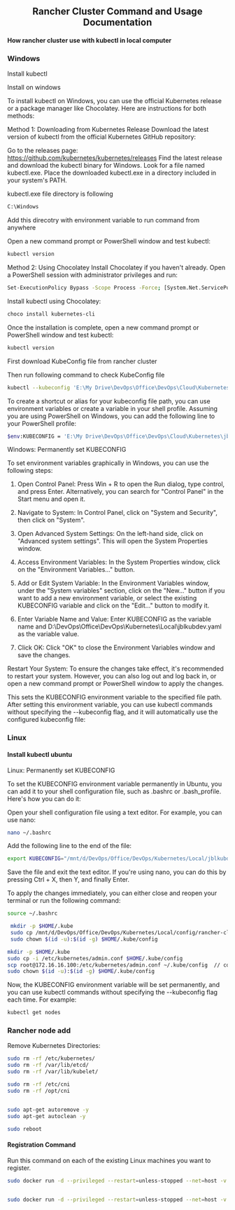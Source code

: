 <h2 align="center">
Rancher Cluster Command and Usage Documentation
</h2>

#### How rancher cluster use with kubectl in local computer

### Windows

Install kubectl

Install on windows

To install kubectl on Windows, you can use the official Kubernetes release or a package manager like Chocolatey. Here are instructions for both methods:

Method 1: Downloading from Kubernetes Release
Download the latest version of kubectl from the official Kubernetes GitHub repository:

Go to the releases page: https://github.com/kubernetes/kubernetes/releases
Find the latest release and download the kubectl binary for Windows. Look for a file named kubectl.exe.
Place the downloaded kubectl.exe in a directory included in your system's PATH.

kubectl.exe file directory is following
```bash
C:\Windows
```

Add this direcotry with environment variable to run command from anywhere

Open a new command prompt or PowerShell window and test kubectl:

```bash
kubectl version
```

Method 2: Using Chocolatey
Install Chocolatey if you haven't already. Open a PowerShell session with administrator privileges and run:

```bash
Set-ExecutionPolicy Bypass -Scope Process -Force; [System.Net.ServicePointManager]::SecurityProtocol = [System.Net.ServicePointManager]::SecurityProtocol -bor 3072; iex ((New-Object System.Net.WebClient).DownloadString('https://chocolatey.org/install.ps1'))
```

Install kubectl using Chocolatey:

```bash
choco install kubernetes-cli
```

Once the installation is complete, open a new command prompt or PowerShell window and test kubectl:

```bash
kubectl version
```

First download KubeConfig file from rancher cluster

Then run following command to check KubeConfig file

```bash
kubectl --kubeconfig 'E:\My Drive\DevOps\Office\DevOps\Cloud\Kubernetes\jblecs.yaml' get nodes
```

To create a shortcut or alias for your kubeconfig file path, you can use environment variables or create a variable in your shell profile. Assuming you are using PowerShell on Windows, you can add the following line to your PowerShell profile:

```bash
$env:KUBECONFIG = 'E:\My Drive\DevOps\Office\DevOps\Cloud\Kubernetes\jblecs.yaml'
```

Windows: Permanently set KUBECONFIG

To set environment variables graphically in Windows, you can use the following steps:

 1. Open Control Panel: Press Win + R to open the Run dialog, type control, and press Enter. Alternatively, you can search for "Control Panel" in the Start menu and open it.

 2. Navigate to System: In Control Panel, click on "System and Security", then click on "System".

 3. Open Advanced System Settings: On the left-hand side, click on "Advanced system settings". This will open the System Properties window.

 4. Access Environment Variables: In the System Properties window, click on the "Environment Variables..." button.

 5. Add or Edit System Variable: In the Environment Variables window, under the "System variables" section, click on the "New..." button if you want to add a new environment variable, or select the existing KUBECONFIG variable and click on the "Edit..." button to modify it.

 6. Enter Variable Name and Value: Enter KUBECONFIG as the variable name and D:\DevOps\Office\DevOps\Kubernetes\Local\jblkubdev.yaml as the variable value.

 7. Click OK: Click "OK" to close the Environment Variables window and save the changes.

Restart Your System: To ensure the changes take effect, it's recommended to restart your system. However, you can also log out and log back in, or open a new command prompt or PowerShell window to apply the changes.


This sets the KUBECONFIG environment variable to the specified file path. After setting this environment variable, you can use kubectl commands without specifying the --kubeconfig flag, and it will automatically use the configured kubeconfig file:




### Linux

#### Install kubectl ubuntu




Linux: Permanently set KUBECONFIG

To set the KUBECONFIG environment variable permanently in Ubuntu, you can add it to your shell configuration file, such as .bashrc or .bash_profile. Here's how you can do it:

Open your shell configuration file using a text editor. For example, you can use nano:
```bash
nano ~/.bashrc
```
Add the following line to the end of the file:
```bash
export KUBECONFIG="/mnt/d/DevOps/Office/DevOps/Kubernetes/Local/jblkubdev.yaml"
```
Save the file and exit the text editor. If you're using nano, you can do this by pressing Ctrl + X, then Y, and finally Enter.

To apply the changes immediately, you can either close and reopen your terminal or run the following command:

```bash
source ~/.bashrc
```

```bash
 mkdir -p $HOME/.kube
 sudo cp /mnt/d/DevOps/Office/DevOps/Kubernetes/Local/config/rancher-cluster/jblcls-dev.yaml ~/.kube/config
 sudo chown $(id -u):$(id -g) $HOME/.kube/config
```



```bash
mkdir -p $HOME/.kube
sudo cp -i /etc/kubernetes/admin.conf $HOME/.kube/config
scp root@172.16.16.100:/etc/kubernetes/admin.conf ~/.kube/config  // copy from rempote server
sudo chown $(id -u):$(id -g) $HOME/.kube/config
```



Now, the KUBECONFIG environment variable will be set permanently, and you can use kubectl commands without specifying the --kubeconfig flag each time. For example:


```bash
kubectl get nodes
```


### Rancher node add

Remove Kubernetes Directories:

```bash
sudo rm -rf /etc/kubernetes/
sudo rm -rf /var/lib/etcd/
sudo rm -rf /var/lib/kubelet/

sudo rm -rf /etc/cni
sudo rm -rf /opt/cni


sudo apt-get autoremove -y
sudo apt-get autoclean -y

sudo reboot
```

#### Registration Command

Run this command on each of the existing Linux machines you want to register.


```bash
sudo docker run -d --privileged --restart=unless-stopped --net=host -v /var/lib/longhorn/kubernetes-rancher/kubernetes:/etc/kubernetes -v /var/run:/var/run  rancher/rancher-agent:v2.8.2 --server https://172.30.38.20 --token sm9vhhmvjgfgsk2d2n5ztg8d7lrc6s8v82q7tjtbw9khcsfhd9dctq --ca-checksum 5074a52c90892364149a657b1057904a38e7297931de33a11fd6dfa3f58be8ba --worker


sudo docker run -d --privileged --restart=unless-stopped --net=host -v /u01/kubernetes-rancher/kubernetes:/etc/kubernetes -v /var/run:/var/run  rancher/rancher-agent:v2.8.2 --server https://172.30.38.20 --token sm9vhhmvjgfgsk2d2n5ztg8d7lrc6s8v82q7tjtbw9khcsfhd9dctq --ca-checksum 5074a52c90892364149a657b1057904a38e7297931de33a11fd6dfa3f58be8ba --worker
```
